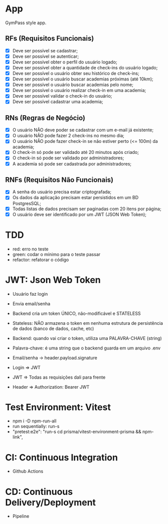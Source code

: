 # App

GymPass style app.

## RFs (Requisitos Funcionais)

- [x] Deve ser possível se cadastrar;
- [x] Deve ser possível se autenticar;
- [x] Deve ser possível obter o perfil do usuário logado;
- [x] Deve ser possível obter a quantidade de check-ins do usuário logado;
- [x] Deve ser possível o usuário obter seu histórico de check-ins;
- [x] Deve ser possível o usuário buscar academias próximas (até 10km);
- [x] Deve ser possível o usuário buscar academias pelo nome;
- [x] Deve ser possível o usuário realizar check-in em uma academia;
- [x] Deve ser possível validar o check-in do usuário;
- [x] Deve ser possível cadastrar uma academia;

## RNs (Regras de Negócio)

- [x] O usuário NÃO deve poder se cadastrar com um e-mail já existente;
- [x] O usuário NÃO pode fazer 2 check-ins no mesmo dia;
- [x] O usuário NÃO pode fazer check-in se não estiver perto (<= 100m) da academia;
- [x] O check-in só pode ser validado até 20 minutos após criado;
- [x] O check-in só pode ser validado por administradores;
- [x] A academia só pode ser cadastrada por administradores;

## RNFs (Requisitos Não Funcionais)

- [x] A senha do usuário precisa estar criptografada;
- [x] Os dados da aplicação precisam estar persistidos em um BD PostgresSQL;
- [x] Todas listas de dados precisam ser paginadas com 20 itens por página;
- [x] O usuário deve ser identificado por um JWT (JSON Web Token);

# TDD

- red: erro no teste
- green: codar o mínimo para o teste passar
- refactor: refatorar o código

# JWT: Json Web Token

- Usuário faz login
- Envia email/senha
- Backend cria um token ÚNICO, não-modificável e STATELESS
- Stateless: NÃO armazena o token em nenhuma estrutura de persistência de dados (banco de dados, cache, etc)
- Backend: quando vai criar o token, utiliza uma PALAVRA-CHAVE (string)
- Palavra-chave: é uma string que o backend guarda em um arquivo .env
- Email/senha -> header.payload.signature

- Login => JWT
- JWT => Todas as requisições dali para frente
- Header => Authorization: Bearer JWT

# Test Environment: Vitest

- npm i -D npm-run-all
- run sequentially: run-s
- "pretest:e2e": "run-s cd prisma/vitest-environment-prisma && npm-link",

# CI: Continuous Integration

- Github Actions

# CD: Continuous Delivery/Deployment

- Pipeline

